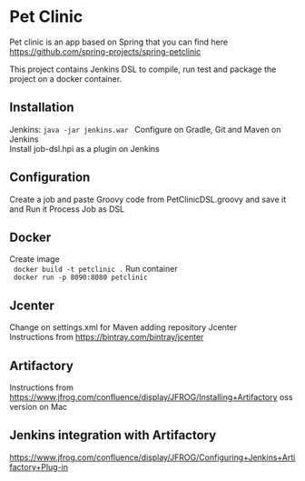 # Pet Clinic

Pet clinic is an app based on Spring that you can find here  
https://github.com/spring-projects/spring-petclinic  

This project contains Jenkins DSL to compile, run test and package the project on a docker container.

## Installation
Jenkins: ``` java -jar jenkins.war  ```
Configure on Gradle, Git and Maven on Jenkins  
Install job-dsl.hpi as a plugin on Jenkins

  
## Configuration
Create a job and paste Groovy code from PetClinicDSL.groovy and save it and Run it Process Job as DSL

## Docker
Create image  
```  docker build -t petclinic . ``` 
Run container  
```  docker run -p 8090:8080 petclinic ```  

## Jcenter
Change on settings.xml for Maven adding repository Jcenter  
Instructions from https://bintray.com/bintray/jcenter

## Artifactory
Instructions from https://www.jfrog.com/confluence/display/JFROG/Installing+Artifactory
oss version on Mac

## Jenkins integration with Artifactory
https://www.jfrog.com/confluence/display/JFROG/Configuring+Jenkins+Artifactory+Plug-in
